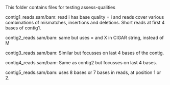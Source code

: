 This folder contains files for testing assess-qualities

contig1_reads.sam/bam: read i has base quality = i and reads cover various combinations of mismatches, insertions and deletions.  Short reads at first 4 bases of contig1.

contig2_reads.sam/bam: same but uses = and X in CIGAR string, instead of M

contig3_reads.sam/bam: Similar but focusses on last 4 bases of the contig.

contig4_reads.sam/bam: Same as contig2 but focusses on last 4 bases.

contig5_reads.sam/bam: uses 8 bases or 7 bases in reads, at position 1 or 2.

